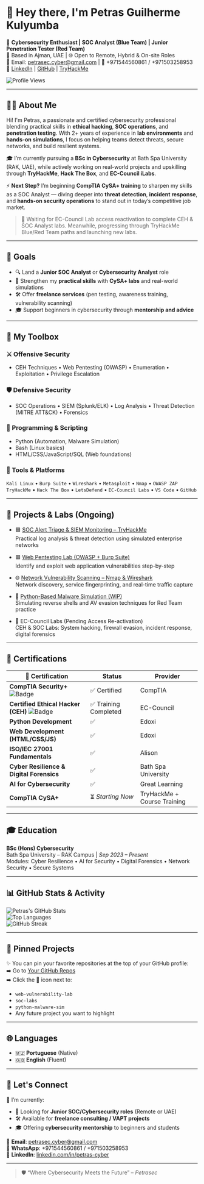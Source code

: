 # 👋 Hey there, I'm Petras Guilherme Kulyumba

🎯 **Cybersecurity Enthusiast | SOC Analyst (Blue Team) | Junior Penetration Tester (Red Team)**  
📍 Based in Ajman, UAE | 🌐 Open to Remote, Hybrid & On-site Roles  
📩 Email: petrasec.cyber@gmail.com | 📱 +971544560861 / +971503258953  
🔗 [LinkedIn](https://www.linkedin.com/in/petras-cyber) | [GitHub](https://github.com/Petrasec2025) | [TryHackMe](https://tryhackme.com/p/PetrasCyber)

![Profile Views](https://komarev.com/ghpvc/?username=Petrasec2025&color=blueviolet)

---

## 👨‍💻 About Me

Hi! I'm Petras, a passionate and certified cybersecurity professional blending practical skills in **ethical hacking**, **SOC operations**, and **penetration testing**. With 2+ years of experience in **lab environments** and **hands-on simulations**, I focus on helping teams detect threats, secure networks, and build resilient systems.

🎓 I’m currently pursuing a **BSc in Cybersecurity** at Bath Spa University (RAK, UAE), while actively working on real-world projects and upskilling through **TryHackMe**, **Hack The Box**, and **EC-Council iLabs**.

⚡ **Next Step?** I’m beginning **CompTIA CySA+ training** to sharpen my skills as a SOC Analyst — diving deeper into **threat detection**, **incident response**, and **hands-on security operations** to stand out in today’s competitive job market.

> 🔄 Waiting for EC-Council Lab access reactivation to complete CEH & SOC Analyst labs. Meanwhile, progressing through TryHackMe Blue/Red Team paths and launching new labs.

---

## 🚀 Goals

- 🔍 Land a **Junior SOC Analyst** or **Cybersecurity Analyst** role  
- 🧪 Strengthen my **practical skills** with **CySA+ labs** and real-world simulations  
- 🛠️ Offer **freelance services** (pen testing, awareness training, vulnerability scanning)  
- 🎓 Support beginners in cybersecurity through **mentorship and advice**

---

## 💼 My Toolbox

### ⚔️ Offensive Security
- CEH Techniques • Web Pentesting (OWASP) • Enumeration • Exploitation • Privilege Escalation

### 🛡️ Defensive Security
- SOC Operations • SIEM (Splunk/ELK) • Log Analysis • Threat Detection (MITRE ATT&CK) • Forensics

### 🧠 Programming & Scripting
- Python (Automation, Malware Simulation)  
- Bash (Linux basics)  
- HTML/CSS/JavaScript/SQL (Web foundations)

### 🧰 Tools & Platforms
`Kali Linux` • `Burp Suite` • `Wireshark` • `Metasploit` • `Nmap` • `OWASP ZAP`  
`TryHackMe` • `Hack The Box` • `LetsDefend` • `EC-Council Labs` • `VS Code` • `GitHub`

---

## 🔬 Projects & Labs (Ongoing)

- 🟦 [SOC Alert Triage & SIEM Monitoring – TryHackMe](https://tryhackme.com/p/PetrasCyber)  
  Practical log analysis & threat detection using simulated enterprise networks

- 🟥 [Web Pentesting Lab (OWASP + Burp Suite)](https://github.com/Petrasec2025/web-vulnerability-lab)  
  Identify and exploit web application vulnerabilities step-by-step

- 🌐 [Network Vulnerability Scanning – Nmap & Wireshark](https://github.com/Petrasec2025/soc-labs)  
  Network discovery, service fingerprinting, and real-time traffic capture

- 🐍 [Python-Based Malware Simulation (WIP)](https://github.com/Petrasec2025/python-malware-sim)  
  Simulating reverse shells and AV evasion techniques for Red Team practice

- 🔄 EC-Council Labs (Pending Access Re-activation)  
  CEH & SOC Labs: System hacking, firewall evasion, incident response, digital forensics

---

## 📜 Certifications

| 📘 Certification | Status | Provider |
|------------------|--------|----------|
| **CompTIA Security+** ![Badge](https://img.shields.io/badge/CompTIA-Security%2B-red) | ✅ Certified | CompTIA |
| **Certified Ethical Hacker (CEH)** ![Badge](https://img.shields.io/badge/CEH-Ethical%20Hacker-blue) | ✅ Training Completed | EC-Council |
| **Python Development** | ✅ | Edoxi |
| **Web Development (HTML/CSS/JS)** | ✅ | Edoxi |
| **ISO/IEC 27001 Fundamentals** | ✅ | Alison |
| **Cyber Resilience & Digital Forensics** | ✅ | Bath Spa University |
| **AI for Cybersecurity** | ✅ | Great Learning |
| **CompTIA CySA+** | ⏳ *Starting Now* | TryHackMe + Course Training

---

## 🎓 Education

**BSc (Hons) Cybersecurity**  
Bath Spa University – RAK Campus | *Sep 2023 – Present*  
Modules: Cyber Resilience • AI for Security • Digital Forensics • Network Security • Secure Systems

---

## 📊 GitHub Stats & Activity

![Petras's GitHub Stats](https://github-readme-stats.vercel.app/api?username=Petrasec2025&show_icons=true&theme=radical)  
![Top Languages](https://github-readme-stats.vercel.app/api/top-langs/?username=Petrasec2025&layout=compact&theme=radical)  
![GitHub Streak](https://streak-stats.demolab.com?user=Petrasec2025&theme=radical)

---

## 📌 Pinned Projects

✨ You can pin your favorite repositories at the top of your GitHub profile:  
➡️ Go to [Your GitHub Repos](https://github.com/Petrasec2025?tab=repositories)  
➡️ Click the 📌 icon next to:
- `web-vulnerability-lab`
- `soc-labs`
- `python-malware-sim`
- Any future project you want to highlight

---

## 🌐 Languages

- 🇲🇿 **Portuguese** (Native)  
- 🇬🇧 **English** (Fluent)

---

## 🤝 Let's Connect

🚀 I’m currently:
- 💼 Looking for **Junior SOC/Cybersecurity roles** (Remote or UAE)  
- 🛠️ Available for **freelance consulting / VAPT projects**  
- 🎓 Offering **cybersecurity mentorship** to beginners and students

📩 **Email**: petrasec.cyber@gmail.com  
📱 **WhatsApp**: +971544560861 / +971503258953  
🔗 **LinkedIn**: [linkedin.com/in/petras-cyber](https://www.linkedin.com/in/petras-cyber)

---

> 🛡️ “Where Cybersecurity Meets the Future” – *Petrasec*
